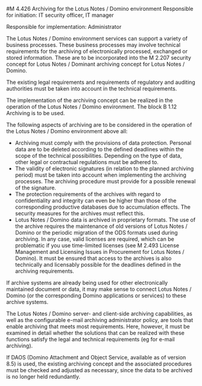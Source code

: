 #M 4.426 Archiving for the Lotus Notes / Domino environment
Responsible for initiation: IT security officer, IT manager

Responsible for implementation: Administrator

The Lotus Notes / Domino environment services can support a variety of business processes. These business processes may involve technical requirements for the archiving of electronically processed, exchanged or stored information. These are to be incorporated into the M 2.207 security concept for Lotus Notes / Dominant archiving concept for Lotus Notes / Domino.

The existing legal requirements and requirements of regulatory and auditing authorities must be taken into account in the technical requirements.

The implementation of the archiving concept can be realized in the operation of the Lotus Notes / Domino environment. The block B 1.12 Archiving is to be used.

The following aspects of archiving are to be considered in the operation of the Lotus Notes / Domino environment above all:

* Archiving must comply with the provisions of data protection. Personal data are to be deleted according to the defined deadlines within the scope of the technical possibilities. Depending on the type of data, other legal or contractual regulations must be adhered to.
* The validity of electronic signatures (in relation to the planned archiving period) must be taken into account when implementing the archiving processes. The archiving procedure must provide for a possible renewal of the signature.
* The protection requirements of the archives with regard to confidentiality and integrity can even be higher than those of the corresponding productive databases due to accumulation effects. The security measures for the archives must reflect this.
* Lotus Notes / Domino data is archived in proprietary formats. The use of the archive requires the maintenance of old versions of Lotus Notes / Domino or the periodic migration of the ODS formats used during archiving. In any case, valid licenses are required, which can be problematic if you use time-limited licenses (see M 2.493 License Management and Licensing Issues in Procurement for Lotus Notes / Domino). It must be ensured that access to the archives is also technically and licensably possible for the deadlines defined in the archiving requirements.


If archive systems are already being used for other electronically maintained document or data, it may make sense to connect Lotus Notes / Domino (or the corresponding Domino applications or services) to these archive systems.

The Lotus Notes / Domino server- and client-side archiving capabilities, as well as the configurable e-mail archiving administrator policy, are tools that enable archiving that meets most requirements. Here, however, it must be examined in detail whether the solutions that can be realized with these functions satisfy the legal and technical requirements (eg for e-mail archiving).

If DAOS (Domino Attachment and Object Service, available as of version 8.5) is used, the existing archiving concept and the associated procedures must be checked and adjusted as necessary, since the data to be archived is no longer held redundantly.



